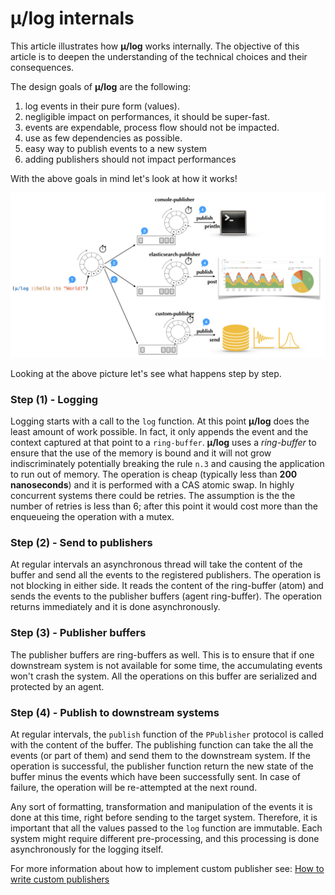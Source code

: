 # μ/log internals

This article illustrates how **μ/log** works internally.  The
objective of this article is to deepen the understanding of the
technical choices and their consequences.

The design goals of **μ/log** are the following:

  1. log events in their pure form (values).
  2. negligible impact on performances, it should be super-fast.
  3. events are expendable, process flow should not be impacted.
  4. use as few dependencies as possible.
  5. easy way to publish events to a new system
  6. adding publishers should not impact performances


With the above goals in mind let's look at how it works!

![internals](mulog-internals.png)

Looking at the above picture let's see what happens step by step.

### Step (1) - Logging

Logging starts with a call to the `log` function. At this point
**μ/log** does the least amount of work possible. In fact, it only
appends the event and the context captured at that point to a
`ring-buffer`. **μ/log** uses a *ring-buffer* to ensure that the use
of the memory is bound and it will not grow indiscriminately
potentially breaking the rule `n.3` and causing the application to run
out of memory. The operation is cheap (typically less than **200
nanoseconds**) and it is performed with a CAS atomic swap.  In highly
concurrent systems there could be retries. The assumption is the the
number of retries is less than 6; after this point it would cost more
than the enqueueing the operation with a mutex.


### Step (2) - Send to publishers

At regular intervals an asynchronous thread will take the content of
the buffer and send all the events to the registered publishers. The
operation is not blocking in either side. It reads the content of the
ring-buffer (atom) and sends the events to the publisher buffers
(agent ring-buffer).  The operation returns immediately and it is done
asynchronously.

### Step (3) - Publisher buffers

The publisher buffers are ring-buffers as well.  This is to ensure
that if one downstream system is not available for some time, the
accumulating events won't crash the system. All the operations on this
buffer are serialized and protected by an agent.

### Step (4) - Publish to downstream systems

At regular intervals, the `publish` function of the `PPublisher`
protocol is called with the content of the buffer.  The publishing
function can take the all the events (or part of them) and send them
to the downstream system.  If the operation is successful, the
publisher function return the new state of the buffer minus the events
which have been successfully sent.  In case of failure, the operation
will be re-attempted at the next round.

Any sort of formatting, transformation and manipulation of the events
it is done at this time, right before sending to the target system.
Therefore, it is important that all the values passed to the `log` function
are immutable.
Each system might require different pre-processing, and this processing
is done asynchronously for the logging itself.

For more information about how to implement custom publisher see:
[How to write custom publishers](custom-publishers.md)
